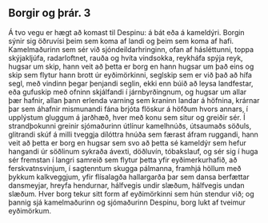 ## Borgir og þrár. 3

Á tvo vegu er hægt að komast til Despinu: á bát eða á kameldýri. Borgin sýnir sig öðruvísi þeim sem koma af landi og þeim sem koma af hafi.
Kamelmaðurinn sem sér við sjóndeildarhringinn, ofan af hásléttunni, toppa skýjakljúfa, radarloftnet, rauða og hvíta vindsokka, reykháfa spýja reyk, hugsar um skip, hann veit að þetta er borg en hann hugsar um það eins og skip sem flytur hann brott úr eyðimörkinni, seglskip sem er við það að hífa segl, með vindinn þegar þenjandi seglin, ekki enn búið að leysa landfestar, eða gufuskip með ofninn skjálfandi í járnbyrðingnum, og hugsar um allar þær hafnir, allan þann erlenda varning sem kraninn landar á höfnina, krárnar þar sem áhafnir mismunandi fána brjóta flöskur á höfðum hvors annars, í upplýstum gluggum á jarðhæð, hver með konu sem situr og greiðir sér.
Í strandþokunni greinir sjómaðurinn útlínur kamelhnúðs, útsaumaðs söðuls, glitrandi skúf á milli tveggja dílóttra hnúða sem færast áfram ruggandi, hann veit að þetta er borg en hugsar sem svo að þetta sé kameldýr sem hefur hangandi úr söðlinum sykraða ávexti, döðluvín, tóbakslauf, og sér sig í huga sér fremstan í langri samreið sem flytur þetta yfir eyðimerkurhafið, að ferskvatnsvinjum, í sagtenntum skugga pálmanna, framhjá höllum með þykkum kalkveggjum, yfir flísalagða hallargarða þar sem dansa berfættar dansmeyjar, hreyfa hendurnar, hálfvegis undir slæðum, hálfvegis undan slæðum.
Hver borg tekur sitt form af eyðimörkinni sem hún stendur við; og þannig sjá kamelmaðurinn og sjómaðurinn Despinu, borg lukt af tveimur eyðimörkum.

